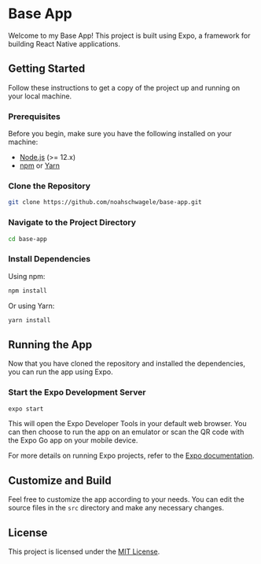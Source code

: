 
# Base App

Welcome to my Base App! This project is built using Expo, a framework for building React Native applications.

## Getting Started

Follow these instructions to get a copy of the project up and running on your local machine.

### Prerequisites

Before you begin, make sure you have the following installed on your machine:

- [Node.js](https://nodejs.org/) (>= 12.x)
- [npm](https://www.npmjs.com/) or [Yarn](https://yarnpkg.com/)

### Clone the Repository

```bash
git clone https://github.com/noahschwagele/base-app.git
```

### Navigate to the Project Directory

```bash
cd base-app
```

### Install Dependencies

Using npm:

```bash
npm install
```

Or using Yarn:

```bash
yarn install
```

## Running the App

Now that you have cloned the repository and installed the dependencies, you can run the app using Expo.

### Start the Expo Development Server

```bash
expo start
```

This will open the Expo Developer Tools in your default web browser. You can then choose to run the app on an emulator or scan the QR code with the Expo Go app on your mobile device.

For more details on running Expo projects, refer to the [Expo documentation](https://docs.expo.dev/get-started/installation/).

## Customize and Build

Feel free to customize the app according to your needs. You can edit the source files in the `src` directory and make any necessary changes.

## License

This project is licensed under the [MIT License](LICENSE).
```
